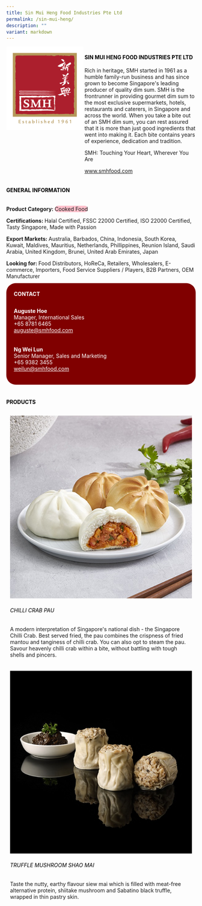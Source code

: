 ```yaml
---
title: Sin Mui Heng Food Industries Pte Ltd
permalink: /sin-mui-heng/
description: ""
variant: markdown
---
```

<div class="flex-paragraph">
	<div style="display: flex; flex-wrap: wrap;" class="flex-container">
		<div style="flex: 1 1 40%; display: block;" class="card sgds">
			<img src="/images/Sin%20Mui%20Heng/sin_mui_heng_logo.png">
		</div>
		<div style="flex: 1 1 58%; display: block; margin-left: 3px" class="card-sgds">
			<h4 style="text-transform: uppercase; color: black;"><b>Sin Mui Heng Food Industries Pte Ltd</b></h4>
			<p>Rich in heritage, SMH started in 1961 as a humble family-run business and has since grown to become Singapore's leading producer of quality dim sum. SMH is the frontrunner in providing gourmet dim sum to the most exclusive supermarkets, hotels, restaurants and caterers, in Singapore and across the world. When you take a bite out of an SMH dim sum, you can rest assured that it is more than just good ingredients that went into making it. Each bite contains years of experience, dedication and tradition.</p>
			<p>SMH: Touching Your Heart, Wherever You Are</p>
			<p><a target="_blank" href="https://www.smhfood.com">www.smhfood.com</a></p>
		</div>
	</div>
</div>

<h4 style="text-transform: uppercase; color: black;">
	<b>General Information</b>
</h4>
<div style="display: flex; flex-wrap: wrap;" class="flex-container">
	<div style="flex: 1 1 65%; display: block; align-self: stretch" class="card sgds">
		<div class="flex-paragraph">
			<p>
				<b>Product Category: </b>
				<span style="background-color: pink; border-radius: 10px;">Cooked Food</span>
			</p>
			<p>
				<b>Certifications: </b>Halal Certified, FSSC 22000 Certified, ISO 22000 Certified, Tasty Singapore, Made with Passion
			</p>
			<p>
				<b>Export Markets: </b>Australia, Barbados, China, Indonesia, South Korea, Kuwait, Maldives, Mauritius, Netherlands, Phillippines, Reunion Island, Saudi Arabia, United Kingdom, Brunei, United Arab Emirates, Japan
			</p>
			<p style="margin-bottom: 10px;">
				<b>Looking for: </b>Food Distributors, HoReCa, Retailers, Wholesalers, E-commerce, Importers, Food Service Suppliers / Players, B2B Partners, OEM Manufacturer
			</p>
		</div>
	</div>
	<div style="flex: 1 1 35%; padding: 10px; display: block; background-color: maroon; border-radius: 25px; align-self: center;" class="card sgds">
		<h4 style="color: white; margin-top: 10px; margin-left: 10px;">CONTACT</h4>
		<div class="flex-paragraph">
			<p style="padding: 10px; color: white;">
				<b>Auguste Hoe</b>
				<br>Manager, International Sales<br>+65 8781 6465<br>
				<a style="color: white;" href="mailto:auguste@smhfood.com">auguste@smhfood.com</a>
			</p>
			<p style="padding: 10px; color: white;">
				<b>Ng Wei Lun</b>
				<br>Senior Manager, Sales and Marketing<br>+65 9382 3455<br>
				<a style="color: white;" href="mailto:weilun@smhfood.com">weilun@smhfood.com</a>
			</p>
		</div>
	</div>
</div>
<br>
<h4 style="text-transform: uppercase; color: black;">
	<b>Products</b>
</h4>
<div style="display: flex; flex-wrap: wrap;">
	<div style="flex: 1 1 47%; margin: 10px; display: block;" class="card sgds">
		<div style="display: block;" class="flex-image">
			<img src="/images/Sin%20Mui%20Heng/sin_mui_heng_product_01.jpg">
		</div>
		<div class="flex-paragraph">
			<h6 style="text-transform: uppercase; color: black;">Chilli Crab Pau</h6>
			<p>A modern interpretation of Singapore's national dish - the Singapore Chilli Crab. Best served fried, the pau combines the crispness of fried mantou and tanginess of chilli crab. You can also opt to steam the pau. Savour heavenly chilli crab within a bite, without battling with tough shells and pincers.</p>
		</div>
	</div>
	<div style="flex: 1 1 47%; margin: 10px; display: block;" class="card sgds">
		<div style="display: block;" class="flex-image">
			<img src="/images/Sin%20Mui%20Heng/sin_mui_heng_product_02.jpg">
		</div>
		<div class="flex-paragraph">
			<h6 style="text-transform: uppercase; color: black;">Truffle Mushroom Shao Mai</h6>
			<p>Taste the nutty, earthy flavour siew mai which is filled with meat-free alternative protein, shiitake mushroom and Sabatino black truffle, wrapped in thin pastry skin.</p>
		</div>
	</div>
</div>